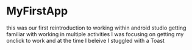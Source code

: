 # MyFirstApp
this was our first reintroduction to working within android studio getting familiar with working in multiple activities
I was focusing on getting my onclick to work and at the time I beleive I stuggled with a Toast 
